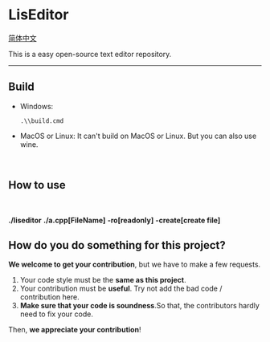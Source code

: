 # LisEditor

[简体中文](./README_ZHCN.md)

This is a easy open-source text editor repository.

<hr>

## Build

- Windows:
    ```shell
    .\\build.cmd
    ```

- MacOS or Linux:
    It can't build on MacOS or Linux. But you can also use wine.

<br>

## How to use

<br>

**./liseditor** **./a.cpp[FileName]** **-ro[readonly]** **-create[create file]**

## How do you do something for this project?

**We welcome to get your contribution**, but we have to make a few requests.

1. Your code style must be the **same as this project**.
2. Your contribution must be **useful**. Try not add the bad code / contribution here.
3. **Make sure that your code is soundness**.So that, the contributors hardly need to fix your code.

Then, **we appreciate your contribution**!
